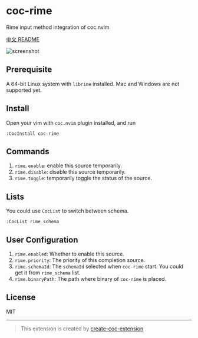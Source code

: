 # coc-rime

Rime input method integration of coc.nvim

[中文 README](https://github.com/tonyfettes/coc-rime/blob/master/README.zh_cn.md)

![screenshot](https://user-images.githubusercontent.com/29998228/95216680-f1974680-0824-11eb-94cb-83a8d9a5b59d.gif)

## Prerequisite

A 64-bit Linux system with `librime` installed.
Mac and Windows are not supported yet.

## Install

Open your vim with `coc.nvim` plugin installed, and run

```vim
:CocInstall coc-rime
```

## Commands

1. `rime.enable`: enable this source temporarily.
2. `rime.disable`: disable this source temporarily.
3. `rime.toggle`: temporarily toggle the status of the source.

## Lists

You could use `CocList` to switch between schema.

```vim
:CocList rime_schema
```

## User Configuration

1. `rime.enabled`: Whether to enable this source.
2. `rime.priority`: The priority of this completion source.
3. `rime.schemaId`: The `schemaId` selected when `coc-rime` start.
   You could get it from `rime_schema` list.
4. `rime.binaryPath`: The path where binary of `coc-rime` is placed.

## License

MIT

---

> This extension is created by [create-coc-extension](https://github.com/fannheyward/create-coc-extension)
